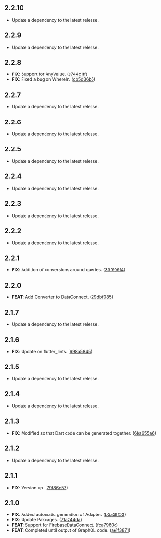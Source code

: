 ## 2.2.10

 - Update a dependency to the latest release.

## 2.2.9

 - Update a dependency to the latest release.

## 2.2.8

 - **FIX**: Support for AnyValue. ([e744c1ff](https://github.com/mathrunet/flutter_masamune/commit/e744c1ff33b1d0da97537d8adb2c1960c386e2b3))
 - **FIX**: Fixed a bug on WhereIn. ([cb5d36b5](https://github.com/mathrunet/flutter_masamune/commit/cb5d36b51e146bd63c8b1e9f90264f2889ec5006))

## 2.2.7

 - Update a dependency to the latest release.

## 2.2.6

 - Update a dependency to the latest release.

## 2.2.5

 - Update a dependency to the latest release.

## 2.2.4

 - Update a dependency to the latest release.

## 2.2.3

 - Update a dependency to the latest release.

## 2.2.2

 - Update a dependency to the latest release.

## 2.2.1

 - **FIX**: Addition of conversions around queries. ([33f909f4](https://github.com/mathrunet/flutter_masamune/commit/33f909f417afbd9331d70c20f0e9e1e467d62390))

## 2.2.0

 - **FEAT**: Add Converter to DataConnect. ([29dbf085](https://github.com/mathrunet/flutter_masamune/commit/29dbf0850556a2aad2af1218da6921f8501c7a94))

## 2.1.7

 - Update a dependency to the latest release.

## 2.1.6

 - **FIX**: Update on flutter_lints. ([698a5845](https://github.com/mathrunet/flutter_masamune/commit/698a584541e257a3d1f7daad4f0b98ce8aca66d7))

## 2.1.5

 - Update a dependency to the latest release.

## 2.1.4

 - Update a dependency to the latest release.

## 2.1.3

 - **FIX**: Modified so that Dart code can be generated together. ([6ba655a6](https://github.com/mathrunet/flutter_masamune/commit/6ba655a6a17e61c574ad161b74c92e4f2a3f6b52))

## 2.1.2

 - Update a dependency to the latest release.

## 2.1.1

 - **FIX**: Version up. ([79f86c57](https://github.com/mathrunet/flutter_masamune/commit/79f86c5796226442f22223c7ff36d072f8eb4ac0))

## 2.1.0

 - **FIX**: Added automatic generation of Adapter. ([b5a58f53](https://github.com/mathrunet/flutter_masamune/commit/b5a58f53e5c5f8a01a2fb18e09a6a258581e2968))
 - **FIX**: Update Pakcages. ([71a244da](https://github.com/mathrunet/flutter_masamune/commit/71a244da130fb76cbed6ca88cf0128f99d258574))
 - **FEAT**: Support for FirebaseDataConnect. ([fca7960c](https://github.com/mathrunet/flutter_masamune/commit/fca7960c1b729e5468a773534d11444b890e8892))
 - **FEAT**: Completed until output of GraphQL code. ([ae1f3871](https://github.com/mathrunet/flutter_masamune/commit/ae1f38715a071e70061c2f342a1a0613f53a5e7a))

